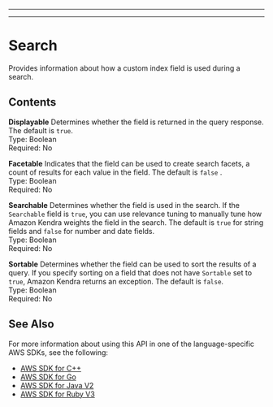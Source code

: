 --------

--------

# Search<a name="API_Search"></a>

Provides information about how a custom index field is used during a search\.

## Contents<a name="API_Search_Contents"></a>

 **Displayable**   <a name="Kendra-Type-Search-Displayable"></a>
Determines whether the field is returned in the query response\. The default is `true`\.  
Type: Boolean  
Required: No

 **Facetable**   <a name="Kendra-Type-Search-Facetable"></a>
Indicates that the field can be used to create search facets, a count of results for each value in the field\. The default is `false` \.  
Type: Boolean  
Required: No

 **Searchable**   <a name="Kendra-Type-Search-Searchable"></a>
Determines whether the field is used in the search\. If the `Searchable` field is `true`, you can use relevance tuning to manually tune how Amazon Kendra weights the field in the search\. The default is `true` for string fields and `false` for number and date fields\.  
Type: Boolean  
Required: No

 **Sortable**   <a name="Kendra-Type-Search-Sortable"></a>
Determines whether the field can be used to sort the results of a query\. If you specify sorting on a field that does not have `Sortable` set to `true`, Amazon Kendra returns an exception\. The default is `false`\.  
Type: Boolean  
Required: No

## See Also<a name="API_Search_SeeAlso"></a>

For more information about using this API in one of the language\-specific AWS SDKs, see the following:
+  [ AWS SDK for C\+\+](https://docs.aws.amazon.com/goto/SdkForCpp/kendra-2019-02-03/Search) 
+  [ AWS SDK for Go](https://docs.aws.amazon.com/goto/SdkForGoV1/kendra-2019-02-03/Search) 
+  [ AWS SDK for Java V2](https://docs.aws.amazon.com/goto/SdkForJavaV2/kendra-2019-02-03/Search) 
+  [ AWS SDK for Ruby V3](https://docs.aws.amazon.com/goto/SdkForRubyV3/kendra-2019-02-03/Search) 